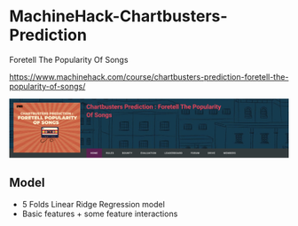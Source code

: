 # MachineHack-Chartbusters-Prediction
Foretell The Popularity Of Songs

https://www.machinehack.com/course/chartbusters-prediction-foretell-the-popularity-of-songs/

<img src="image.png">

## Model
* 5 Folds Linear Ridge Regression model
* Basic features + some feature interactions

